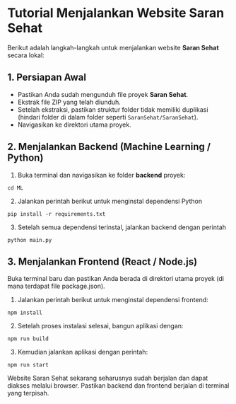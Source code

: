 # Tutorial Menjalankan Website Saran Sehat

Berikut adalah langkah-langkah untuk menjalankan website **Saran Sehat** secara lokal:

## 1. Persiapan Awal

- Pastikan Anda sudah mengunduh file proyek **Saran Sehat**.
- Ekstrak file ZIP yang telah diunduh.
- Setelah ekstraksi, pastikan struktur folder tidak memiliki duplikasi (hindari folder di dalam folder seperti `SaranSehat/SaranSehat`).
- Navigasikan ke direktori utama proyek.

## 2. Menjalankan Backend (Machine Learning / Python)

1. Buka terminal dan navigasikan ke folder **backend** proyek:
```
cd ML
```
2. Jalankan perintah berikut untuk menginstal dependensi Python
```
pip install -r requirements.txt
```
3. Setelah semua dependensi terinstal, jalankan backend dengan perintah
```
python main.py
```

## 3. Menjalankan Frontend (React / Node.js)
Buka terminal baru dan pastikan Anda berada di direktori utama proyek (di mana terdapat file package.json).

1. Jalankan perintah berikut untuk menginstal dependensi frontend:
```
npm install
```
2. Setelah proses instalasi selesai, bangun aplikasi dengan:
``` 
npm run build
``` 
3. Kemudian jalankan aplikasi dengan perintah:
```
npm run start
```
Website Saran Sehat sekarang seharusnya sudah berjalan dan dapat diakses melalui browser. Pastikan backend dan frontend berjalan di terminal yang terpisah.

